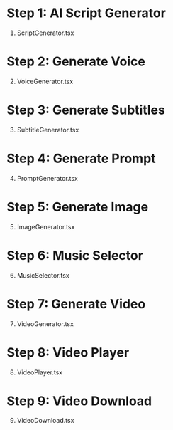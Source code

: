 # Step 1: AI Script Generator

1. ScriptGenerator.tsx

# Step 2: Generate Voice

2. VoiceGenerator.tsx

# Step 3: Generate Subtitles

3. SubtitleGenerator.tsx

# Step 4: Generate Prompt

4. PromptGenerator.tsx

# Step 5: Generate Image

5. ImageGenerator.tsx

# Step 6: Music Selector

6. MusicSelector.tsx

# Step 7: Generate Video

7. VideoGenerator.tsx

# Step 8: Video Player

8. VideoPlayer.tsx

# Step 9: Video Download

9. VideoDownload.tsx

